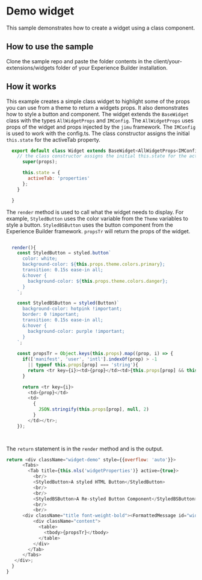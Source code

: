 # Demo widget
This sample demonstrates how to create a widget using a class component.

## How to use the sample
Clone the sample repo and paste the folder contents in the client/your-extensions/widgets
folder of your Experience Builder installation. 

## How it works
This example creates a simple class widget to highlight some of the props you can use from a theme to return a widgets props. It also demonstrates how to style a button and component. The widget extends the `BaseWidget` class with the types `AllWidgetProps` and `IMConfig`. The `AllWidgetProps` uses props of the widget and props injected by the `jimu` framework. The `IMConfig` is used to work with the config.ts. 
The class constructor assigns the initial `this.state` for the activeTab property. 

```javascript
  export default class Widget extends BaseWidget<AllWidgetProps<IMConfig>, any>{
    // the class constructor assigns the initial this.state for the activeTab
      super(props);

      this.state = {
        activeTab: 'properties'
      };
    }

  }

```

The `render` method is used to call what the widget needs to display. For example, `StyledButton` uses the color variable from the `Theme` variables to style a button. `StyledBSButton` uses the button component from the Experience Builder framework. `propsTr` will return the props of the widget.   
```javascript

  render(){
    const StyledButton = styled.button`
      color: white;
      background-color: ${this.props.theme.colors.primary};
      transition: 0.15s ease-in all;
      &:hover {
        background-color: ${this.props.theme.colors.danger};
      }
    `;

    const StyledBSButton = styled(Button)`
      background-color: hotpink !important;
      border: 0 !important;
      transition: 0.15s ease-in all;
      &:hover {
        background-color: purple !important;
      }
    `;
 
    const propsTr = Object.keys(this.props).map((prop, i) => {
      if(['manifest', 'user', 'intl'].indexOf(prop) > -1
        || typeof this.props[prop] === 'string'){
        return <tr key={i}><td>{prop}</td><td>{this.props[prop] && this.props[prop].toString()}</td></tr>;
      }

      return <tr key={i}>
        <td>{prop}</td>
        <td>
          {
            JSON.stringify(this.props[prop], null, 2)
          }
        </td></tr>;
    });

   

```

The `return` statement is in the `render` method and is the output.
``` javascript
return <div className="widget-demo" style={{overflow: 'auto'}}>
      <Tabs>
        <Tab title={this.nls('widgetProperties')} active={true}>
          <br/>
          <StyledButton>A styled HTML Button</StyledButton>
          <br/>
          <br/>
          <StyledBSButton>A Re-styled Button Component</StyledBSButton>
          <br/> 
          <br/>     
      <div className="title font-weight-bold"><FormattedMessage id="widgetProps" defaultMessage={defaultMessages.widgetProps}/></div>
          <div className="content">
            <table>
              <tbody>{propsTr}</tbody>
            </table>
          </div>
        </Tab>
      </Tabs>
   </div>;
  }
}
````



